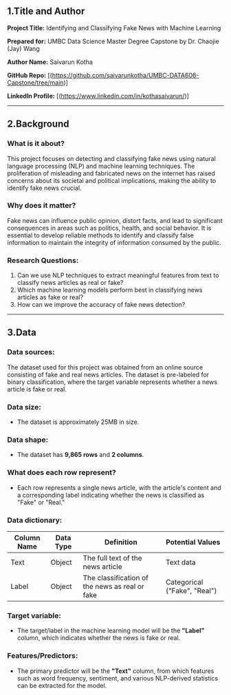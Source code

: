 
## 1.Title and Author

**Project Title:** Identifying and Classifying Fake News with Machine Learning

**Prepared for:** UMBC Data Science Master Degree Capstone by Dr. Chaojie (Jay) Wang

**Author Name:** Saivarun Kotha

**GitHub Repo:** [(https://github.com/saivarunkotha/UMBC-DATA606-Capstone/tree/main)]

**LinkedIn Profile:** [(https://www.linkedin.com/in/kothasaivarun/)]


---

## 2.Background

### What is it about?

This project focuses on detecting and classifying fake news using natural language processing (NLP) and machine learning techniques. The proliferation of misleading and fabricated news on the internet has raised concerns about its societal and political implications, making the ability to identify fake news crucial.

### Why does it matter?

Fake news can influence public opinion, distort facts, and lead to significant consequences in areas such as politics, health, and social behavior. It is essential to develop reliable methods to identify and classify false information to maintain the integrity of information consumed by the public.

### Research Questions:

1. Can we use NLP techniques to extract meaningful features from text to classify news articles as real or fake?
2. Which machine learning models perform best in classifying news articles as fake or real?
3. How can we improve the accuracy of fake news detection?

---

## 3.Data

### Data sources:

The dataset used for this project was obtained from an online source consisting of fake and real news articles. The dataset is pre-labeled for binary classification, where the target variable represents whether a news article is fake or real.

### Data size:

- The dataset is approximately 25MB in size.

### Data shape:

- The dataset has **9,865 rows** and **2 columns**.


### What does each row represent?

- Each row represents a single news article, with the article's content and a corresponding label indicating whether the news is classified as "Fake" or "Real."

### Data dictionary:

| **Column Name** | **Data Type** | **Definition**                                  | **Potential Values**          |
|-----------------|---------------|------------------------------------------------|-------------------------------|
| Text            | Object        | The full text of the news article              | Text data                     |
| Label           | Object        | The classification of the news as real or fake | Categorical ("Fake", "Real")  |

### Target variable:

- The target/label in the machine learning model will be the **"Label"** column, which indicates whether the news is fake or real.

### Features/Predictors:

- The primary predictor will be the **"Text"** column, from which features such as word frequency, sentiment, and various NLP-derived statistics can be extracted for the model.
